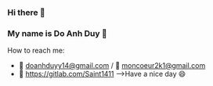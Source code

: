 ### Hi there 👋
### My name is Do Anh Duy 💙

<!--
**Saint1411/Saint1411** is a ✨ _special_ ✨ repository because its `README.md` (this file) appears on your GitHub profile.

Here are some ideas to get you started:

- 🔭 I’m currently working on CloudMedia
- 🌱 I’m currently learning HUFLIT
- 👯 I’m looking to collaborate on ...
- 🤔 I’m looking for help with ...
- 💬 Ask me about ...
- 📫 How to reach me: 
- 😄 Pronouns: ...
- ⚡ Fun fact: ...
-->How to reach me: 
   + 📧 doanhduyy14@gmail.com / 📧 moncoeur2k1@gmail.com
   + 🦊 https://gitlab.com/Saint1411
-->Have a nice day 😄
